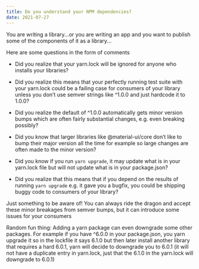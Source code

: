 ```yaml
---
title: Do you understand your NPM dependencies?
date: 2021-07-27
---
```


You are writing a library...or you are writing an app and you want to publish
some of the components of it as a library...

Here are some questions in the form of comments

- Did you realize that your yarn.lock will be ignored for anyone who installs
  your libraries?

- Did you realize this means that your perfectly running test suite with your
  yarn.lock could be a failing case for consumers of your library unless you
  don’t use semver strings like ^1.0.0 and just hardcode it to 1.0.0?

- Did you realize the default of ^1.0.0 automatically gets minor version bumps
  which are often fairly substantial changes, e.g. even breaking possibly?

- Did you know that larger libraries like @material-ui/core don’t like to bump
  their major version all the time for example so large changes are often made
  to the minor version?

- Did you know if you run `yarn upgrade`, it may update what is in your
  yarn.lock file but will not update what is in your package.json?

- Did you realize that this means that if you depend on the results of running
  `yarn upgrade` e.g. it gave you a bugfix, you could be shipping buggy code to
  consumers of your library?

Just something to be aware of! You can always ride the dragon and accept these
minor breakages from semver bumps, but it can introduce some issues for your
consumers

Random fun thing: Adding a yarn package can even downgrade some other packages.
For example if you have ^6.0.0 in your package.json, you yarn upgrade it so in
the lockfile it says 6.1.0 but then later install another library that requires
a hard 6.0.1, yarn will decide to downgrade you to 6.0.1 (it will not have a
duplicate entry in yarn.lock, just that the 6.1.0 in the yarn.lock will
downgrade to 6.0.1)
